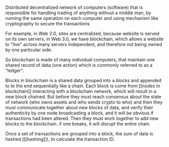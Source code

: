 Distributed decentralized network of computers (software) that is responsible for handling trading of anything without a middle man, by running the same operation on each computer and using mechanism like cryptography to secure the transactions

For example, in Web 2.0, sites are centralized, because website is served on its own servers, in Web 3.0, we have blockchain, which allows a website to "live" across many servers independent, and therefore not being owned by one particular side.

So blockchain is made of many individual computers, that maintain one shared record of data (one action) which is commonly referred to as a "ledger".

Blocks in blockchain is a shared data grouped into a blocks and appended to to the end sequentially like a chain.
Each block is come from [[nodes in blockchain]] interacting with a blockchain network, which will result in a new block chained.
But before they must reach consensus about the state of network (who owns assets and who sends crypto to who) and then they must communicate together about new blocks of data, and verify their authenticity by one node broadcasting a block, and it will be obvious if transactions had been altered. Then they must work together to add new blocks to the blockchain.
if one breaks, it will disrupt the entire chain.

Once a set of transactions are grouped into a block, the sum of data is hashed ([[hashing]]), to calculate the transaction ID.